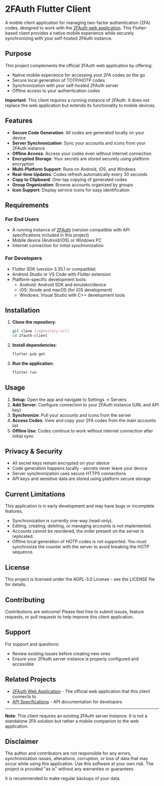 # 2FAuth Flutter Client

A mobile client application for managing two-factor authentication (2FA) codes, designed to work with the [2FAuth web application](https://github.com/Bubka/2FAuth). This Flutter-based client provides a native mobile experience while securely synchronizing with your self-hosted 2FAuth instance.

## Purpose

This project complements the official 2FAuth web application by offering:

- Native mobile experience for accessing your 2FA codes on the go
- Secure local generation of TOTP/HOTP codes
- Synchronization with your self-hosted 2FAuth server
- Offline access to your authentication codes

**Important**: This client requires a running instance of 2FAuth. It does not replace the web application but extends its functionality to mobile devices.

## Features

- **Secure Code Generation**: All codes are generated locally on your device
- **Server Synchronization**: Sync your accounts and icons from your 2FAuth instance
- **Offline Access**: Access your codes even without internet connection
- **Encrypted Storage**: Your secrets are stored securely using platform encryption
- **Multi-Platform Support**: Runs on Android, iOS, and Windows
- **Real-time Updates**: Codes refresh automatically every 30 seconds
- **Copy to Clipboard**: One-tap copying of generated codes
- **Group Organization**: Browse accounts organized by groups
- **Icon Support**: Display service icons for easy identification

## Requirements

### For End Users

- A running instance of [2FAuth](https://github.com/Bubka/2FAuth) (version compatible with API specifications included in this project)
- Mobile device (Android/iOS) or Windows PC
- Internet connection for initial synchronization

### For Developers

- Flutter SDK (version 3.35.1 or compatible)
- Android Studio or VS Code with Flutter extension
- Platform-specific development tools:
  - Android: Android SDK and emulator/device
  - iOS: Xcode and macOS (for iOS development)
  - Windows: Visual Studio with C++ development tools

## Installation

1. **Clone the repository**:

   ```bash
   git clone [repository-url]
   cd 2fauth-client
   ```

2. **Install dependencies**:

   ```bash
   flutter pub get
   ```

3. **Run the application**:

   ```bash
   flutter run
   ```

## Usage

1. **Setup**: Open the app and navigate to Settings → Servers
2. **Add Server**: Configure connection to your 2FAuth instance (URL and API key)
3. **Synchronize**: Pull your accounts and icons from the server
4. **Access Codes**: View and copy your 2FA codes from the main accounts list
5. **Offline Use**: Codes continue to work without internet connection after initial sync

## Privacy & Security

- All secret keys remain encrypted on your device
- Code generation happens locally - secrets never leave your device
- Server synchronization uses secure HTTPS connections
- API keys and sensitive data are stored using platform secure storage

## Current Limitations

This application is in early development and may have bugs or incomplete features.

- Synchronization is currently one-way (read-only).
- Editing, creating, deleting, or managing accounts is not implemented.
- Accounts cannot be reordered; the order present on the server is replicated.
- Offline local generation of HOTP codes is not supported. You must synchronize the counter with the server to avoid breaking the HOTP sequence.

## License

This project is licensed under the AGPL-3.0 License - see the LICENSE file for details.

## Contributing

Contributions are welcome! Please feel free to submit issues, feature requests, or pull requests to help improve this client application.

## Support

For support and questions:

- Review existing issues before creating new ones
- Ensure your 2FAuth server instance is properly configured and accessible

## Related Projects

- [2FAuth Web Application](https://github.com/Bubka/2FAuth) - The official web application that this client connects to
- [API Specifications](https://github.com/Bubka/2FAuth-API) - API documentation for developers

---

**Note**: This client requires an existing 2FAuth server instance. It is not a standalone 2FA solution but rather a mobile companion to the web application.

## Disclaimer

The author and contributors are not responsible for any errors, synchronization issues, alterations, corruption, or loss of data that may occur while using this application. Use this software at your own risk. The project is provided "as is" without any warranties or guarantees.

It is recommended to make regular backups of your data.
